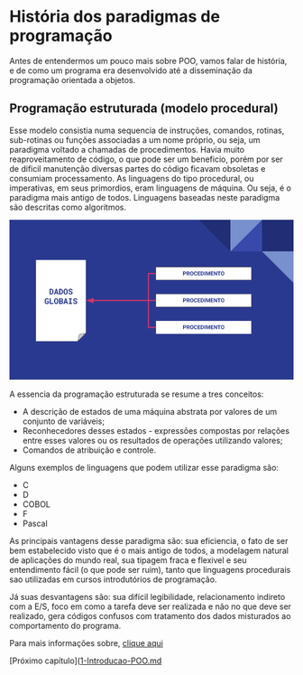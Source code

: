 # História dos paradigmas de programação

Antes de entendermos um pouco mais sobre POO, vamos falar de história, e de como um programa era desenvolvido até a disseminação da programação orientada a objetos.

## Programação estruturada (modelo procedural)
Esse modelo consistia numa sequencia de instruções, comandos, rotinas, sub-rotinas ou funções associadas a um nome próprio, ou seja, um paradigma voltado a chamadas de procedimentos. Havia muito reaproveitamento de código, o que pode ser um beneficio, porém por ser de dificil manutenção diversas partes do código ficavam obsoletas e consumiam processamento.
As linguagens do tipo procedural, ou imperativas, em seus primordios, eram linguagens de máquina. Ou seja, é o paradigma mais antigo de todos. Linguagens baseadas neste paradigma são descritas como algoritmos.

![diagrama procedural](img/procedural.png)

A essencia da programação estruturada se resume a tres conceitos:
- A descrição de estados de uma máquina abstrata por valores de um conjunto de variáveis;
- Reconhecedores desses estados - expressões compostas por relações entre esses valores ou os resultados de operações utilizando valores;
- Comandos de atribuição e controle.

Alguns exemplos de linguagens que podem utilizar esse paradigma são:
- C
- D
- COBOL
- F
- Pascal

As principais vantagens desse paradigma são: sua eficiencia, o fato de ser bem estabelecido visto que é o mais antigo de todos, a modelagem natural de aplicações do mundo real, sua tipagem fraca e flexivel e seu entendimento fácil (o que pode ser ruim), tanto que linguagens procedurais sao utilizadas em cursos introdutórios de programação.

Já suas desvantagens são: sua difícil legibilidade, relacionamento indireto com a E/S, foco em como a tarefa deve ser realizada e não no que deve ser realizado, gera códigos confusos com tratamento dos dados misturados ao comportamento do programa.

Para mais informações sobre, [clique aqui](https://pt.wikipedia.org/wiki/Programa%C3%A7%C3%A3o_imperativa#Origens)

[Próximo capítulo]([1-Introducao-POO.md](https://github.com/atomotavio/POO4Noobs/blob/main/2-Introducao-POO/1-Introducao-POO.md)
